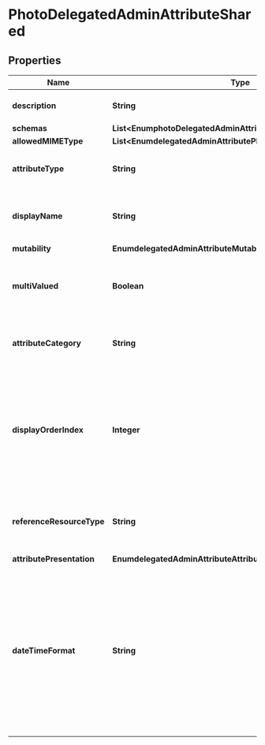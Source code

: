 

# PhotoDelegatedAdminAttributeShared


## Properties

| Name | Type | Description | Notes |
|------------ | ------------- | ------------- | -------------|
|**description** | **String** | A description for this Delegated Admin Attribute |  [optional] |
|**schemas** | **List&lt;EnumphotoDelegatedAdminAttributeSchemaUrn&gt;** |  |  |
|**allowedMIMEType** | **List&lt;EnumdelegatedAdminAttributePhotoAllowedMIMETypeProp&gt;** |  |  [optional] |
|**attributeType** | **String** | Specifies the name or OID of the LDAP attribute type. |  |
|**displayName** | **String** | A human readable display name for this Delegated Admin Attribute. |  |
|**mutability** | **EnumdelegatedAdminAttributeMutabilityProp** |  |  [optional] |
|**multiValued** | **Boolean** | Indicates whether this Delegated Admin Attribute may have multiple values. |  [optional] |
|**attributeCategory** | **String** | Specifies which attribute category this attribute belongs to. |  [optional] |
|**displayOrderIndex** | **Integer** | This property determines a display order for attributes within a given attribute category. Attributes are ordered within their category based on this index from least to greatest. |  [optional] |
|**referenceResourceType** | **String** | For LDAP attributes with DN syntax, specifies what kind of resource is referenced. |  [optional] |
|**attributePresentation** | **EnumdelegatedAdminAttributeAttributePresentationProp** |  |  [optional] |
|**dateTimeFormat** | **String** | Specifies the format string that is used to present a date and/or time value to the user of the app. This property only applies to LDAP attribute types whose LDAP syntax is GeneralizedTime and is ignored if the attribute type has any other syntax. |  [optional] |



